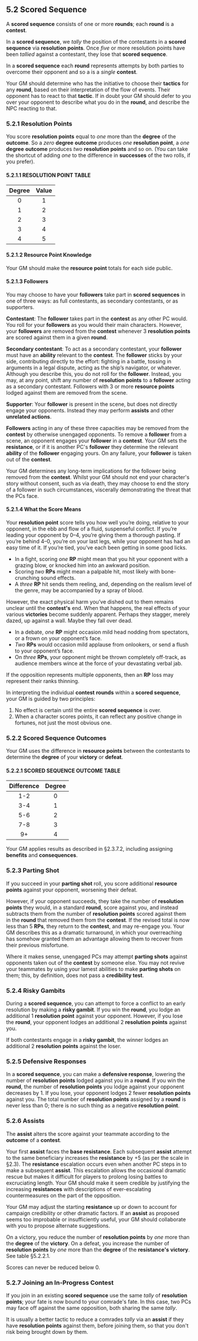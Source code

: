 ## 5.2 Scored Sequence

A **scored sequence** consists of one or more **rounds**; each **round** is a **contest**.

In a **scored sequence**, we *tally* the position of the contestants in a **scored sequence** via **resolution points**. Once *five* or more resolution points have been *tallied* against a contestant, they lose that **scored sequence**.

In a **scored sequence** each **round** represents attempts by both parties to overcome their opponent and so a is a *single* **contest**.

Your GM should determine who has the initiative to choose their **tactics** for any **round**, based on their interpretation of the flow of events. Their opponent has to react to that **tactic**. If in doubt your GM should defer to you over your opponent to describe what you do in the **round**, and describe the NPC reacting to that.

### 5.2.1 Resolution Points

You score **resolution points** equal to *one* more than the **degree** of the **outcome**. So a *zero* **degree** **outcome** produces *one* **resolution point**, a *one* **degree** **outcome** produces *two* **resolution points** and so on. (You can take the shortcut of adding *one* to the difference in **successes** of the two rolls, if you prefer).

#### 5.2.1.1 RESOLUTION POINT TABLE

|Degree    |Value     |
|:------:|:------------:|
|0|1|
|1|2|
|2|3|
|3|4|
|4|5|

#### 5.2.1.2 Resource Point Knowledge

Your GM should make the **resource point** totals for each side public.

#### 5.2.1.3 Followers

You may choose to have your **followers** take part in **scored sequences** in one of three ways: as full contestants, as secondary contestants, or as supporters.

**Contestant**: The **follower** takes part in the **contest** as any other PC would. You roll for your **followers** as you would their main characters. However, your **followers** are removed from the **contest** whenever 3 **resolution points** are scored against them in a given **round**.

**Secondary contestant**: To act as a secondary contestant, your **follower** must have an **ability** relevant to the **contest**. The **follower** sticks by your side, contributing directly to the effort: fighting in a battle, tossing in arguments in a legal dispute, acting as the ship’s navigator, or whatever. Although you describe this, you do not roll for the **follower**. Instead, you may, at any point, shift any number of **resolution points** to a **follower** acting as a secondary contestant. Followers with 3 or more **resource points** lodged against them are removed from the scene.

**Supporter**: Your **follower** is present in the scene, but does not directly engage your opponents. Instead they may perform **assists** and other **unrelated actions**.

**Followers** acting in any of these three capacities may be removed from the **contest** by otherwise unengaged opponents. To remove a **follower** from a scene, an opponent engages your **follower** in a **contest**. Your GM sets the **resistance**, or if it is another PC's **follower** they determine the relevant **ability** of the **follower** engaging yours. On any failure, your **follower** is taken out of the **contest**.

Your GM determines any long-term implications for the follower being removed from the **contest**. Whilst your GM should not end your character's story without consent, such as via death, they may choose to end the story of a follower in such circumstances, viscerally demonstrating the threat that the PCs face.

#### 5.2.1.4 What the Score Means

Your **resolution point** score tells you how well you’re doing, relative to your opponent, in the ebb and flow of a fluid, suspenseful conflict. If you’re leading your opponent by 0–4, you’re giving them a thorough pasting. If you’re behind 4–0, you’re on your last legs, while your opponent has had an easy time of it. If you’re tied, you’ve each been getting in some good licks.

* In a fight, scoring *one* **RP** might mean that you hit your opponent with a grazing blow, or knocked him into an awkward position.
* Scoring *two* **RPs** might mean a palpable hit, most likely with bone-crunching sound effects.
* A *three* **RP** hit sends them reeling, and, depending on the realism level of the genre, may be accompanied by a spray of blood.

However, the exact physical harm you’ve dished out to them remains unclear until the **contest's** end. When that happens, the real effects of your various **victories** become suddenly apparent. Perhaps they stagger, merely dazed, up against a wall. Maybe they fall over dead.

* In a debate, *one* **RP** might occasion mild head nodding from spectators, or a frown on your opponent’s face.
* *Two* **RPs** would occasion mild applause from onlookers, or send a flush to your opponent’s face.
* On *three* **RPs**, your opponent might be thrown completely off-track, as audience members wince at the force of your devastating verbal jab.

If the opposition represents multiple opponents, then an **RP** loss may represent their ranks thinning.

In interpreting the individual **contest** **rounds** within a **scored sequence**, your GM is guided by two principles:

1. No effect is certain until the entire **scored sequence** is over.
2. When a character scores points, it can reflect any positive change in fortunes, not just the most obvious one.

### 5.2.2 Scored Sequence Outcomes

Your GM uses the difference in **resource points** between the contestants to determine the **degree** of your **victory** or **defeat**.

#### 5.2.2.1 SCORED SEQUENCE OUTCOME TABLE

|Difference    |Degree     |
|:------:|:------------:|
|1-2|0|
|3-4|1|
|5-6 |2|
|7-8|3|
|9+|4|

Your GM applies results as described in §2.3.7.2, including assigning **benefits** and **consequences**.

### 5.2.3 Parting Shot

If you succeed in your **parting shot** roll, you score additional **resource points** against your opponent, worsening their defeat.

However, if your opponent succeeds, they take the number of **resolution points** they would, in a standard **round**, score against you, and instead subtracts them from the number of **resolution points** scored against them in the **round** that removed them from the **contest**. If the revised total is now less than 5 **RPs**, they return to the **contest**, and may re-engage you. Your GM describes this as a dramatic turnaround, in which your overreaching has somehow granted them an advantage allowing them to recover from their previous misfortune.

Where it makes sense, unengaged PCs may attempt **parting shots** against opponents taken out of the **contest** by someone else. You may not revive your teammates by using your lamest abilities to make **parting shots** on them; this, by definition, does not pass a **credibility test**.

### 5.2.4 Risky Gambits

During a **scored sequence**, you can attempt to force a conflict to an early resolution by making a **risky gambit**. If you win the **round**, you lodge an additional 1 **resolution point** against your opponent. However, if you lose the **round**, your opponent lodges an additional 2 **resolution points** against you.

If both contestants engage in a **risky gambit**, the winner lodges an additional 2 **resolution points** against the loser.

### 5.2.5 Defensive Responses

In a **scored sequence**, you can make a **defensive response**, lowering the number of **resolution points** lodged against you in a **round**. If you win the **round**, the number of **resolution points** you lodge against your opponent decreases by 1. If you lose, your opponent lodges 2 fewer **resolution points** against you. The total number of **resolution points** assigned by a **round** is never less than 0; there is no such thing as a negative **resolution point**.

### 5.2.6 Assists

The **assist** alters the score against your teammate according to the **outcome** of a **contest**.

Your first **assist** faces the **base resistance**. Each subsequent **assist** attempt to the same beneficiary increases the **resistance** by +5 (as per the scale in §2.3). The **resistance** escalation occurs even when another PC steps in to make a subsequent **assist**. This escalation allows the occasional dramatic rescue but makes it difficult for players to prolong losing battles to excruciating length. Your GM should make it seem credible by justifying the increasing **resistances** with descriptions of ever-escalating countermeasures on the part of the opposition.

Your GM may adjust the starting **resistance** up or down to account for campaign credibility or other dramatic factors. If an **assist** as proposed seems too improbable or insufficiently useful, your GM should collaborate with you to propose alternate suggestions.

On a victory, you reduce the number of **resolution points** by *one* more than the **degree** of the **victory**. On a defeat, you increase the number of **resolution points** by *one* more than the **degree** of the **resistance's** **victory**. See table §5.2.2.1.

Scores can never be reduced below 0.

### 5.2.7 Joining an In-Progress Contest

If you join in an existing **scored sequence** use the same *tally* of **resolution points**; your fate is now bound to your comrade's fate. In this case, two PCs may face off against the same opposition, both sharing the same *tally*.

It is usually a better tactic to reduce a comrades *tally* via an **assist** if they have **resolution points** against them, before joining them, so that you don't risk being brought down by them.


